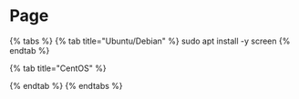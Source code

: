 # Page



{% tabs %}
{% tab title="Ubuntu/Debian" %}
sudo apt install -y screen
{% endtab %}

{% tab title="CentOS" %}

{% endtab %}
{% endtabs %}
